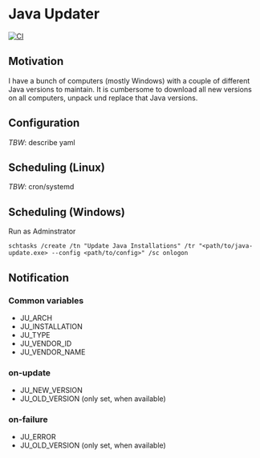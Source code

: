 # Java Updater

[![CI](https://github.com/mlehmannm/java-updater-rs/actions/workflows/ci.yml/badge.svg)](https://github.com/mlehmannm/java-updater-rs/actions/workflows/ci.yml)

## Motivation

I have a bunch of computers (mostly Windows) with a couple of different Java versions to maintain. It is cumbersome to download all new versions on all computers, unpack und replace that Java versions.

## Configuration

_TBW_: describe yaml

## Scheduling (Linux)

_TBW_: cron/systemd

## Scheduling (Windows)

Run as Adminstrator

```shell
schtasks /create /tn "Update Java Installations" /tr "<path/to/java-update.exe> --config <path/to/config>" /sc onlogon
```

## Notification

### Common variables

- JU_ARCH
- JU_INSTALLATION
- JU_TYPE
- JU_VENDOR_ID
- JU_VENDOR_NAME

### on-update

- JU_NEW_VERSION
- JU_OLD_VERSION (only set, when available)

### on-failure

- JU_ERROR
- JU_OLD_VERSION (only set, when available)
